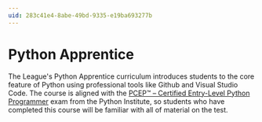 ```yaml
---
uid: 283c41e4-8abe-49bd-9335-e19ba693277b
---
```


# Python Apprentice 

The League's Python Apprentice curriculum introduces students to the core feature
of Python using professional tools like Github and Visual Studio Code. The
course is aligned with the [PCEP™ – Certified Entry-Level Python Programmer](https://pythoninstitute.org/pcep) 
exam from the Python Institute, so students who have completed this course
will be familiar with all of material on the test.